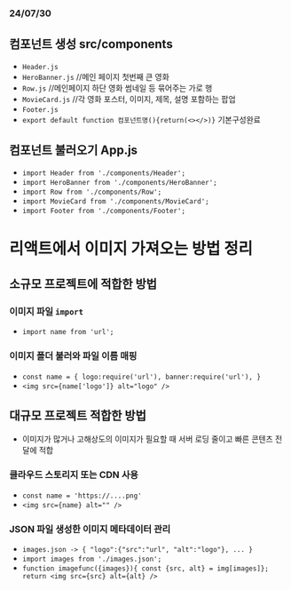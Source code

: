 ### 24/07/30
## 컴포넌트 생성 src/components
* `Header.js`
* `HeroBanner.js` //메인 페이지 첫번째 큰 영화
* `Row.js` //메인페이지 하단 영화 썸네일 등 묶어주는 가로 행
* `MovieCard.js` //각 영화 포스터, 이미지, 제목, 설명 포함하는 팝업
* `Footer.js`
* `export default function 컴포넌트명(){return(<></>)}` 기본구성완료
## 컴포넌트 불러오기 App.js
* `import Header from './components/Header';`
* `import HeroBanner from './components/HeroBanner';`
* `import Row from './components/Row';`
* `import MovieCard from './components/MovieCard';`
* `import Footer from './components/Footer';`
# 리액트에서 이미지 가져오는 방법 정리
## 소규모 프로젝트에 적합한 방법
### 이미지 파일 `import`
* `import name from 'url';`
### 이미지 폴더 불러와 파일 이름 매핑
* `const name = { logo:require('url'), banner:require('url'), }`
* `<img src={name['logo']} alt="logo" />`
## 대규모 프로젝트 적합한 방법
* 이미지가 많거나 고해상도의 이미지가 필요할 때 서버 로딩 줄이고 빠른 콘텐츠 전달에 적합
### 클라우드 스토리지 또는 CDN 사용
* `const name = 'https://....png'`
* `<img src={name} alt="" />`
### JSON 파일 생성한 이미지 메타데이터 관리
* `images.json -> { "logo":{"src":"url", "alt":"logo"}, ... }`
* `import images from './images.json';`
* `function imagefunc({images}){ const {src, alt} = img[images]}; return <img src={src} alt={alt} />`


